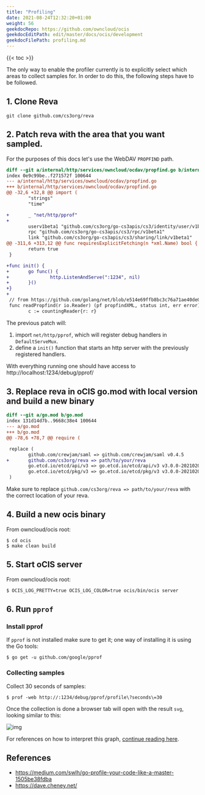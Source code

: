 ```yaml
---
title: "Profiling"
date: 2021-08-24T12:32:20+01:00
weight: 56
geekdocRepo: https://github.com/owncloud/ocis
geekdocEditPath: edit/master/docs/ocis/development
geekdocFilePath: profiling.md
---
```


{{< toc >}}

The only way to enable the profiler currently is to explicitly select which areas to collect samples for. In order to do this, the following steps have to be followed.

## 1. Clone Reva

`git clone github.com/cs3org/reva`

## 2. Patch reva with the area that you want sampled.

For the purposes of this docs let's use the WebDAV `PROPFIND` path.

```diff
diff --git a/internal/http/services/owncloud/ocdav/propfind.go b/internal/http/services/owncloud/ocdav/propfind.go
index 0e9c99be..f271572f 100644
--- a/internal/http/services/owncloud/ocdav/propfind.go
+++ b/internal/http/services/owncloud/ocdav/propfind.go
@@ -32,6 +32,8 @@ import (
        "strings"
        "time"

+       _ "net/http/pprof"
+
        userv1beta1 "github.com/cs3org/go-cs3apis/cs3/identity/user/v1beta1"
        rpc "github.com/cs3org/go-cs3apis/cs3/rpc/v1beta1"
        link "github.com/cs3org/go-cs3apis/cs3/sharing/link/v1beta1"
@@ -311,6 +313,12 @@ func requiresExplicitFetching(n *xml.Name) bool {
        return true
 }

+func init() {
+       go func() {
+               http.ListenAndServe(":1234", nil)
+       }()
+}
+
 // from https://github.com/golang/net/blob/e514e69ffb8bc3c76a71ae40de0118d794855992/webdav/xml.go#L178-L205
 func readPropfind(r io.Reader) (pf propfindXML, status int, err error) {
        c := countingReader{r: r}
```

The previous patch will:

1. import `net/http/pprof`, which will register debug handlers in `DefaultServeMux`.
2. define a `init()` function that starts an http server with the previously registered handlers.

With everything running one should have access to http://localhost:1234/debug/pprof/

## 3. Replace reva in oCIS go.mod with local version and build a new binary

```diff
diff --git a/go.mod b/go.mod
index 131d14d7b..9668c38e4 100644
--- a/go.mod
+++ b/go.mod
@@ -78,6 +78,7 @@ require (

 replace (
        github.com/crewjam/saml => github.com/crewjam/saml v0.4.5
+       github.com/cs3org/reva => path/to/your/reva
        go.etcd.io/etcd/api/v3 => go.etcd.io/etcd/api/v3 v3.0.0-20210204162551-dae29bb719dd
        go.etcd.io/etcd/pkg/v3 => go.etcd.io/etcd/pkg/v3 v3.0.0-20210204162551-dae29bb719dd
 )
```

Make sure to replace `github.com/cs3org/reva => path/to/your/reva` with the correct location of your reva.

## 4. Build a new ocis binary

From owncloud/ocis root:

```console
$ cd ocis
$ make clean build
```

## 5. Start oCIS server

From owncloud/ocis root:

```console
$ OCIS_LOG_PRETTY=true OCIS_LOG_COLOR=true ocis/bin/ocis server
```

## 6. Run `pprof`

### Install pprof

If `pprof` is not installed make sure to get it; one way of installing it is using the Go tools:

```console
$ go get -u github.com/google/pprof
```

### Collecting samples

Collect 30 seconds of samples:

```console
$ prof -web http://:1234/debug/pprof/profile\?seconds\=30
```

Once the collection is done a browser tab will open with the result `svg`, looking similar to this:

![img](https://i.imgur.com/vo0EbcX.jpg)

For references on how to interpret this graph, [continue reading here](https://github.com/google/pprof/blob/master/doc/README.md#interpreting-the-callgraph).

## References

- https://medium.com/swlh/go-profile-your-code-like-a-master-1505be38fdba
- https://dave.cheney.net/
